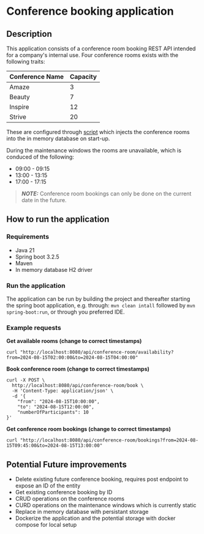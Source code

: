 # Conference booking application

## Description
This application consists of a conference room booking REST API intended for a company's internal use. Four conference rooms exists with the following traits:

| Conference Name | Capacity |
|-----------------|----------|
| Amaze           | 3        |
| Beauty          | 7        |
| Inspire         | 12       |
| Strive          | 20       |

These are configured through [script](./src/main/resources/data.sql) which injects the conference rooms into the in memory database on start-up.

During the maintenance windows the rooms are unavailable, which is conduced of the following:

- 09:00 - 09:15
- 13:00 - 13:15
- 17:00 - 17:15

> ***NOTE:*** Conference room bookings can only be done on the current date in the future.

## How to run the application

### Requirements

- Java 21
- Spring boot 3.2.5
- Maven
- In memory database H2 driver

### Run the application

The application can be run by building the project and thereafter starting the spring boot application, e.g. through: `mvn clean intall` followed by `mvn spring-boot:run`, or through you preferred IDE.

### Example requests

**Get available rooms (change to correct timestamps)**

```
curl "http://localhost:8080/api/conference-room/availability?from=2024-08-15T02:00:00&to=2024-08-15T04:00:00"
```

**Book conference room (change to correct timestamps)**

```
curl -X POST \
  http://localhost:8080/api/conference-room/book \
  -H 'Content-Type: application/json' \
  -d '{
    "from": "2024-08-15T10:00:00",
    "to": "2024-08-15T12:00:00",
    "numberOfParticipants": 10
}'

```

**Get conference room bookings (change to correct timestamps)**

```
curl "http://localhost:8080/api/conference-room/bookings?from=2024-08-15T09:45:00&to=2024-08-15T13:00:00"
```

## Potential Future improvements

- Delete existing future conference booking, requires post endpoint to expose an ID of the entity
- Get existing conference booking by ID
- CRUD operations on the conference rooms
- CURD operations on the maintenance windows which is currently static
- Replace in memory database with persistant storage
- Dockerize the application and the potential storage with docker compose for local setup
